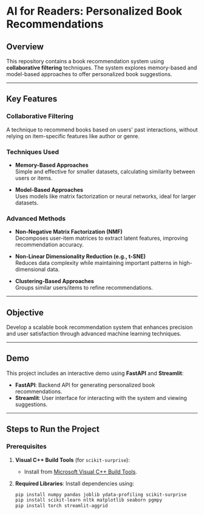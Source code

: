 # AI for Readers: Personalized Book Recommendations

## Overview
This repository contains a book recommendation system using **collaborative filtering** techniques. The system explores memory-based and model-based approaches to offer personalized book suggestions.

---

## Key Features

### Collaborative Filtering
A technique to recommend books based on users' past interactions, without relying on item-specific features like author or genre.

### Techniques Used
- **Memory-Based Approaches**  
  Simple and effective for smaller datasets, calculating similarity between users or items.
  
- **Model-Based Approaches**  
  Uses models like matrix factorization or neural networks, ideal for larger datasets.

### Advanced Methods
- **Non-Negative Matrix Factorization (NMF)**  
  Decomposes user-item matrices to extract latent features, improving recommendation accuracy.
  
- **Non-Linear Dimensionality Reduction (e.g., t-SNE)**  
  Reduces data complexity while maintaining important patterns in high-dimensional data.
  
- **Clustering-Based Approaches**  
  Groups similar users/items to refine recommendations.

---

## Objective
Develop a scalable book recommendation system that enhances precision and user satisfaction through advanced machine learning techniques.

---

## Demo
This project includes an interactive demo using **FastAPI** and **Streamlit**:

- **FastAPI**: Backend API for generating personalized book recommendations.
- **Streamlit**: User interface for interacting with the system and viewing suggestions.

---

## Steps to Run the Project

### Prerequisites
1. **Visual C++ Build Tools** (for `scikit-surprise`):
   - Install from [Microsoft Visual C++ Build Tools](https://visualstudio.microsoft.com/visual-cpp-build-tools/).
   
2. **Required Libraries**:
   Install dependencies using:
   ```bash
   pip install numpy pandas joblib ydata-profiling scikit-surprise
   pip install scikit-learn nltk matplotlib seaborn pgmpy
   pip install torch streamlit-aggrid
